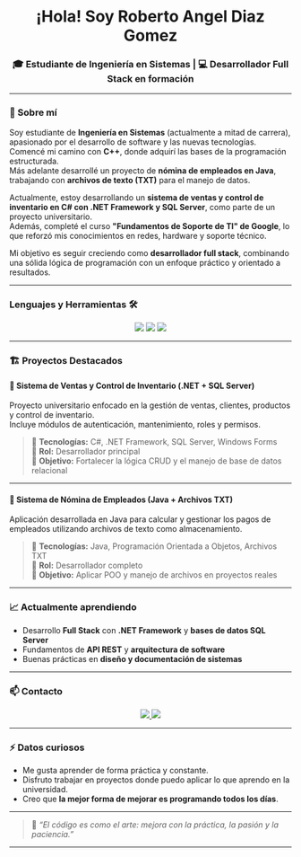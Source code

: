 <h1 align="center">¡Hola! Soy Roberto Angel Diaz Gomez</h1>

<h3 align="center">🎓 Estudiante de Ingeniería en Sistemas | 💻 Desarrollador Full Stack en formación</h3>

---

### 🚀 Sobre mí

Soy estudiante de **Ingeniería en Sistemas** (actualmente a mitad de carrera), apasionado por el desarrollo de software y las nuevas tecnologías.  
Comencé mi camino con **C++**, donde adquirí las bases de la programación estructurada.  
Más adelante desarrollé un proyecto de **nómina de empleados en Java**, trabajando con **archivos de texto (TXT)** para el manejo de datos.  

Actualmente, estoy desarrollando un **sistema de ventas y control de inventario en C# con .NET Framework y SQL Server**, como parte de un proyecto universitario.  
Además, completé el curso **"Fundamentos de Soporte de TI" de Google**, lo que reforzó mis conocimientos en redes, hardware y soporte técnico.

Mi objetivo es seguir creciendo como **desarrollador full stack**, combinando una sólida lógica de programación con un enfoque práctico y orientado a resultados.

---

### Lenguajes y Herramientas 🛠

<p align="center">
  
 

<img src="https://skillicons.dev/icons?i=cpp,java,cs,visualstudio" />
  <img src="https://img.shields.io/badge/.NET_Framework-512BD4?style=for-the-badge&logo=dotnet&logoColor=white"/>
  <img src="https://img.shields.io/badge/SQL_Server-CC2927?style=for-the-badge&logo=microsoftsqlserver&logoColor=white"/>
 
  
</p>

---

### 🏗️ Proyectos Destacados

#### 💼 Sistema de Ventas y Control de Inventario (.NET + SQL Server)
Proyecto universitario enfocado en la gestión de ventas, clientes, productos y control de inventario.  
Incluye módulos de autenticación, mantenimiento, roles y permisos.  
> 🔹 **Tecnologías:** C#, .NET Framework, SQL Server, Windows Forms  
> 🔹 **Rol:** Desarrollador principal  
> 🔹 **Objetivo:** Fortalecer la lógica CRUD y el manejo de base de datos relacional

---

#### 🧾 Sistema de Nómina de Empleados (Java + Archivos TXT)
Aplicación desarrollada en Java para calcular y gestionar los pagos de empleados utilizando archivos de texto como almacenamiento.  
> 🔹 **Tecnologías:** Java, Programación Orientada a Objetos, Archivos TXT  
> 🔹 **Rol:** Desarrollador completo  
> 🔹 **Objetivo:** Aplicar POO y manejo de archivos en proyectos reales

---

### 📈 Actualmente aprendiendo
- Desarrollo **Full Stack** con **.NET Framework** y **bases de datos SQL Server**  
- Fundamentos de **API REST** y **arquitectura de software**  
- Buenas prácticas en **diseño y documentación de sistemas**

---

### 📫 Contacto

<p align="center">
  <a href="mailto:robertoangel2223@gmail.com">
        
<img src="https://skillicons.dev/icons?i=gmail "/>
  </a>
  <a href="https://www.linkedin.com/in/roberto-angel-diaz-gomez-5422582ba">
  
      
<img src="https://skillicons.dev/icons?i=linkedin" />
  </a>
  
   
  </a>
</p>

---

### ⚡ Datos curiosos
- Me gusta aprender de forma práctica y constante.  
- Disfruto trabajar en proyectos donde puedo aplicar lo que aprendo en la universidad.  
- Creo que **la mejor forma de mejorar es programando todos los días**.

---

> 💬 *“El código es como el arte: mejora con la práctica, la pasión y la paciencia.”*

---
